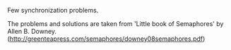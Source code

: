 Few synchronization problems.

The problems and solutions are taken from 
'Little book of Semaphores' by Allen B. Downey.
(http://greenteapress.com/semaphores/downey08semaphores.pdf)



